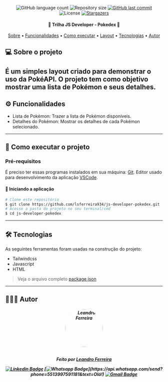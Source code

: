 <p align="center">
  <img alt="GitHub language count" src="https://img.shields.io/github/languages/count/lsferreira934/js-developer-pokedex?color=%2304D361&style=for-the-badge">

  <img alt="Repository size" src="https://img.shields.io/github/repo-size/lsferreira934/js-developer-pokedex?style=for-the-badge" />

  <a href="https://github.com/lsferreira934/js-developer-pokedex/commits/main">
    <img alt="GitHub last commit" src="https://img.shields.io/github/last-commit/lsferreira934/js-developer-pokedex?style=for-the-badge" />
  </a>

   <img alt="License" src="https://img.shields.io/badge/license-MIT-brightgreen?style=for-the-badge">

   <a href="https://github.com/lsferreira934/js-developer-pokedex/stargazers">
    <img alt="Stargazers" src="https://img.shields.io/github/stars/BrunoSaibert/js-developer-pokedex?style=for-the-badge">
  </a>
</p>

<h4 align="center">
	🚧 Trilha JS Developer - Pokedex 🚧
</h4>

<p align="center">
  <a href="#--sobre-o-projeto">Sobre</a> •
  <a href="#-%EF%B8%8F-funcionalidades">Funcionalidades</a> •
  <a href="#--como-executar-o-projeto">Como executar</a> •
  <a href="#--layout">Layout</a> •
  <a href="#--tecnologias">Tecnologias</a> •
  <a href="#--autor">Autor</a>
</p>


## [](https://github.com/lsferreira934/js-developer-pokedex#--sobre-o-projeto) 💻 Sobre o projeto

É um simples layout criado para demonstrar o uso da PokéAPI. O projeto tem como objetivo mostrar uma lista de Pokémon e seus detalhes.
---

## [](https://github.com/lsferreira934/js-developer-pokedex#-%EF%B8%8F-funcionalidades) ⚙️ Funcionalidades

- Lista de Pokémon: Trazer a lista de Pokémon disponíveis.
- Detalhes do Pokémon: Mostrar os detalhes de cada Pokémon selecionado. 
---

## [](https://github.com/lsferreira934/js-developer-pokedex#--como-executar-o-projeto) 🚀 Como executar o projeto

### Pré-requisitos

É preciso ter essas programas instalados em sua máquina:
[Git](https://git-scm.com).
Editor usado para desenvolvimento da aplicação [VSCode](https://code.visualstudio.com/).

#### 🧭 Iniciando a aplicação

```bash
# Clone este repositório
$ git clone https://github.com/lsferreira934/js-developer-pokedex.git
# Acesse a pasta do projeto no seu terminal/cmd
$ cd js-developer-pokedex
```

---

## [](https://github.com/lsferreira934/js-developer-pokedex#--tecnologias) 🛠 Tecnologias

As seguintes ferramentas foram usadas na construção do projeto:

- Tailwindcss
- Javascript
- HTML


> Veja o arquivo completo [package.json](https://github.com/lsferreira934/js-developer-pokedex/blob/master/package.json)
---

## [](https://github.com/lsferreira934) 👨🏽‍💻 Autor
<h5 align="center">

 <img style="border-radius: 100%;" src="https://avatars.githubusercontent.com/u/56802012?v=4" width="120px;" alt="Leandro Ferreira"/>
 <br />
 <br />

Feito por <a href="https://github.com/lsferreira934/js-developer-pokedex">Leandro Ferreira</a>

[![Linkedin Badge](https://img.shields.io/badge/-LinkedIn-blue?style=for-the-badge&logo=Linkedin&logoColor=white&link=https://www.linkedin.com/in/lsferreira934/)](https://www.linkedin.com/in/lsferreira934/)
[![Whatsapp Badge](https://img.shields.io/badge/-Whatsapp-4CA143?style=for-the-badge&labelColor=4CA143&logo=whatsapp&logoColor=white&link=https://api.whatsapp.com/send?phone=5513997591181&text=Olá!)](https://api.whatsapp.com/send?phone=5513997591181&text=Olá!)
[![Gmail Badge](https://img.shields.io/badge/-Gmail-c14438?style=for-the-badge&logo=Gmail&logoColor=white&link=mailto:leandrosf934@gmail.com)](mailto:leandrosf934@gmail.com)
</h5>
